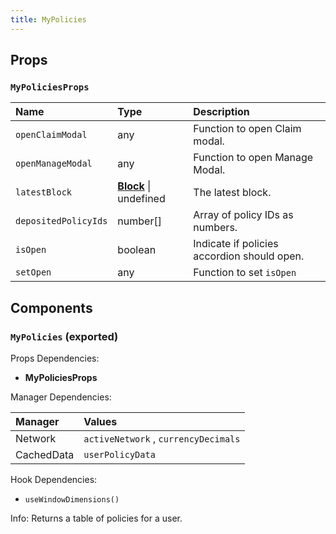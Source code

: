 ```yaml
---
title: MyPolicies
---
```


## Props

### `MyPoliciesProps`

| Name | Type | Description                                                          |
| :--- | :--- | :------------------------------------------------------------------- |
| `openClaimModal` | any | Function to open Claim modal.
| `openManageModal` | any | Function to open Manage Modal.
| `latestBlock` | [**Block**](https://docs.ethers.io/v5/api/providers/types/#providers-Block) \| undefined | The latest block.
| `depositedPolicyIds` | number[] | Array of policy IDs as numbers.
| `isOpen` | boolean | Indicate if policies accordion should open.
| `setOpen` | any | Function to set `isOpen`

## Components

### `MyPolicies` (exported)

Props Dependencies:

- **MyPoliciesProps**

Manager Dependencies:

| Manager | Values                                                          |
| :--- | :------------------------------------------------------------------- |
| Network | `activeNetwork` , `currencyDecimals`
| CachedData | `userPolicyData`

Hook Dependencies:

- `useWindowDimensions()`

Info: Returns a table of policies for a user.